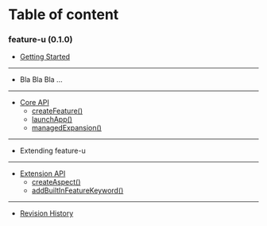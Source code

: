 # Table of content 

### feature-u (0.1.0)
* [Getting Started](start.md)

----
* Bla Bla Bla ...

----
* [Core API](coreApi.md)
  * [createFeature()](api.md#createFeature)
  * [launchApp()](api.md#launchApp)
  * [managedExpansion()](api.md#managedExpansion)

----
* Extending feature-u


----
* [Extension API](extensionApi.md)
  * [createAspect()](api.md#createAspect)
  * [addBuiltInFeatureKeyword()](api.md#addBuiltInFeatureKeyword)

----
* [Revision History](history.md)
